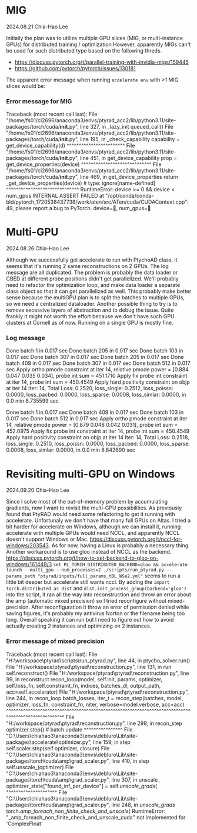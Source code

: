 
# MIG
2024.08.21 Chia-Hao Lee

Initially the plan was to utilize multiple GPU slices (MIG, or multi-instance GPUs) for distributed training / optimization
However, apparently MIGs can't be used for such distributed type based on the following threds.
- https://discuss.pytorch.org/t/parallel-training-with-invidia-migs/159445
- https://github.com/pytorch/pytorch/issues/130181

The apparent error message when running `accelerate env` with >1 MIG slices would be:

### Error message for MIG
Traceback (most recent call last):
  File "/home/fs01/cl2696/anaconda3/envs/ptyrad_acc2/lib/python3.11/site-packages/torch/cuda/__init__.py", line 327, in _lazy_init
    queued_call()
  File "/home/fs01/cl2696/anaconda3/envs/ptyrad_acc2/lib/python3.11/site-packages/torch/cuda/__init__.py", line 195, in _check_capability
    capability = get_device_capability(d)
                 ^^^^^^^^^^^^^^^^^^^^^^^^
  File "/home/fs01/cl2696/anaconda3/envs/ptyrad_acc2/lib/python3.11/site-packages/torch/cuda/__init__.py", line 451, in get_device_capability
    prop = get_device_properties(device)
           ^^^^^^^^^^^^^^^^^^^^^^^^^^^^^
  File "/home/fs01/cl2696/anaconda3/envs/ptyrad_acc2/lib/python3.11/site-packages/torch/cuda/__init__.py", line 469, in get_device_properties
    return _get_device_properties(device)  # type: ignore[name-defined]
           ^^^^^^^^^^^^^^^^^^^^^^^^^^^^^^
RuntimeError: device >= 0 && device < num_gpus INTERNAL ASSERT FAILED at "/opt/conda/conda-bld/pytorch_1720538437738/work/aten/src/ATen/cuda/CUDAContext.cpp":49, please report a bug to PyTorch. device=, num_gpus=

# Multi-GPU
2024.08.26 Chia-Hao Lee

Although we successfully get accelerate to run with PtychoAD class, it seems that it's running 2 same reconstructions on 2 GPUs. 
The log message are all duplicated. The problem is probably the data loader or CBED at different probe positions didn't get parallelized. 
We'll probably need to refactor the optimization loop, and make data loader a separate class object so that it can get parallelized as well.
This probably make better sense because the multiGPU plan is to split the batches to multiple GPUs, so we need a centralized dataloader.
Another possible thing to try is to remove excessive layers of abstraction and to debug the issue. Quite frankly it might not worth the effort because
we don't have such GPU clusters at Cornell as of now. Running on a single GPU is mostly fine.

### Log message
Done batch 1 in 0.017 sec
Done batch 205 in 0.017 sec
Done batch 103 in 0.017 sec
Done batch 307 in 0.017 sec
Done batch 205 in 0.017 sec
Done batch 409 in 0.017 sec
Done batch 307 in 0.017 sec
Done batch 512 in 0.017 sec
Apply ortho pmode constraint at iter 14, relative pmode power = [0.884 0.047 0.035 0.034], probe int sum = 451.1710
Apply fix probe int constraint at iter 14, probe int sum = 450.4549
Apply hard positivity constraint on objp at iter 14
Iter: 14, Total Loss: 0.2520, loss_single: 0.2512, loss_poissn: 0.0000, loss_pacbed: 0.0000, loss_sparse: 0.0008, loss_simlar: 0.0000, in 0.0 min 8.735599 sec

Done batch 1 in 0.017 sec
Done batch 409 in 0.017 sec
Done batch 103 in 0.017 sec
Done batch 512 in 0.017 sec
Apply ortho pmode constraint at iter 14, relative pmode power = [0.879 0.048 0.042 0.031], probe int sum = 452.0975
Apply fix probe int constraint at iter 14, probe int sum = 450.4549
Apply hard positivity constraint on objp at iter 14
Iter: 14, Total Loss: 0.2518, loss_single: 0.2510, loss_poissn: 0.0000, loss_pacbed: 0.0000, loss_sparse: 0.0008, loss_simlar: 0.0000, in 0.0 min 8.842690 sec

# Revisiting multi-GPU on Windows
2024.09.20 Chia-Hao Lee

Since I solve most of the out-of-memory problem by accumulating gradients, now I want to revisit the multi-GPU possibilities.
As previously found that PtyRAD would need some refactoring to get it running with accelerate. Unfortunaly we don't have that many full GPUs on Altas.
I tried a bit harder for accelerate on Windows, although we can install it, running accelerate with multiple GPUs would need NCCL, and apparently NCCL doesn't support Windows or Mac. https://discuss.pytorch.org/t/nccl-for-windows/203543. As for now, having a Linux is probably a necessary thing.
Another workaround is to use gloo instead of NCCL as the backend. https://discuss.pytorch.org/t/how-to-set-backend-to-gloo-on-windows/161448/3
`set PL_TORCH_DISTRIBUTED_BACKEND=gloo && accelerate launch --multi_gpu --num_processes=2 ./scripts/run_ptyrad.py --params_path "ptyrad/inputs/full_params_tBL_WSe2.yml"` seems to run a little bit deeper but accelerate still wants nccl. By adding the `import torch.distributed as dist` and `dist.init_process_group(backend='gloo')` into the script, it ran all the way into reconstruction and throw an error about the amp (automatic mixed precision) so I tried reconfigure without mixed-precision. After reconfiguration it throw an error of permission denied while saving figures, it's probably my antivirus Norton or the filename being too long. Overall speaking it can run but I need to figure out how to avoid actually creating 2 instances and optimizing on 2 instances.

### Error message of mixed precision
Traceback (most recent call last):
  File "H:\workspace\ptyrad\scripts\run_ptyrad.py", line 44, in <module>
    ptycho_solver.run()
  File "H:\/workspace/ptyrad\ptyrad\reconstruction.py", line 131, in run
    self.reconstruct()
  File "H:\/workspace/ptyrad\ptyrad\reconstruction.py", line 99, in reconstruct
    recon_loop(model, self.init, params, optimizer, self.loss_fn, self.constraint_fn, indices, batches_dl, output_path, acc=self.accelerator)
  File "H:\/workspace/ptyrad\ptyrad\reconstruction.py", line 244, in recon_loop
    batch_losses, iter_t = recon_step(batches, model, optimizer, loss_fn, constraint_fn, niter, verbose=model.verbose, acc=acc)
                           ^^^^^^^^^^^^^^^^^^^^^^^^^^^^^^^^^^^^^^^^^^^^^^^^^^^^^^^^^^^^^^^^^^^^^^^^^^^^^^^^^^^^^^^^^^^^^^^^^^^^
  File "H:\/workspace/ptyrad\ptyrad\reconstruction.py", line 299, in recon_step
    optimizer.step() # batch update
    ^^^^^^^^^^^^^^^^
  File "C:\Users\chiahao3\anaconda3\envs\debluro\Lib\site-packages\accelerate\optimizer.py", line 159, in step
    self.scaler.step(self.optimizer, closure)
  File "C:\Users\chiahao3\anaconda3\envs\debluro\Lib\site-packages\torch\cuda\amp\grad_scaler.py", line 410, in step
    self.unscale_(optimizer)
  File "C:\Users\chiahao3\anaconda3\envs\debluro\Lib\site-packages\torch\cuda\amp\grad_scaler.py", line 307, in unscale_
    optimizer_state["found_inf_per_device"] = self._unscale_grads_(
                                              ^^^^^^^^^^^^^^^^^^^^^
  File "C:\Users\chiahao3\anaconda3\envs\debluro\Lib\site-packages\torch\cuda\amp\grad_scaler.py", line 248, in _unscale_grads_
    torch._amp_foreach_non_finite_check_and_unscale_(
RuntimeError: "_amp_foreach_non_finite_check_and_unscale_cuda" not implemented for 'ComplexFloat'
